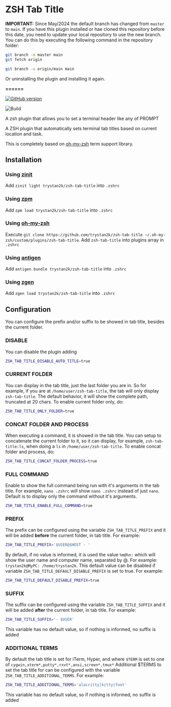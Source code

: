 # ZSH Tab Title

**IMPORTANT:** Since May/2024 the default branch has changed from `master` to `main`. If you have this plugin installed or hae cloned this repository before this date, you need to update your local repository to use the new branch. You can do this by executing the following command in the repository folder:

```sh
git branch -m master main
git fetch origin

git branch -u origin/main main
```

Or uninstalling the plugin and installing it again.

**======**

[![GitHub version](https://badge.fury.io/gh/trystan2k%2Fzsh-tab-title.svg)](https://badge.fury.io/gh/trystan2k%2Fzsh-tab-title)

![Build](https://github.com/trystan2k/zsh-tab-title/workflows/CI-workflow/badge.svg)

A zsh plugin that allows you to set a terminal header like any of PROMPT

A ZSH plugin that automatically sets terminal tab titles based on current location and task.

This is completely based on [oh-my-zsh](https://github.com/ohmyzsh/ohmyzsh/blob/master/lib/termsupport.zsh) term support library.

## Installation

### Using [zinit](https://github.com/zdharma/zinit)

Add `zinit light trystan2k/zsh-tab-title` into `.zshrc`

### Using [zpm](https://github.com/zpm-zsh/zpm)

Add `zpm load trystan2k/zsh-tab-title` into `.zshrc`

### Using [oh-my-zsh](https://github.com/robbyrussell/oh-my-zsh)

Execute `git clone https://github.com/trystan2k/zsh-tab-title ~/.oh-my-zsh/custom/plugins/zsh-tab-title`. Add `zsh-tab-title` into plugins array in `.zshrc`

### Using [antigen](https://github.com/zsh-users/antigen)

Add `antigen bundle trystan2k/zsh-tab-title` into `.zshrc`

### Using [zgen](https://github.com/tarjoilija/zgen)

Add `zgen load trystan2k/zsh-tab-title` into `.zshrc`

## Configuration

You can configure the prefix and/or suffix to be showed in tab title, besides the current folder.

### DISABLE

You can disable the plugin adding

```sh
ZSH_TAB_TITLE_DISABLE_AUTO_TITLE=true
```

### CURRENT FOLDER

You can display in the tab title, just the last folder you are in. So for example, if you are at `/home/user/zsh-tab-title`, the tab will only display `zsh-tab-title`. The default behavior, it will show the complete path, truncated at 20 chars. To enable current folder only, do:

```sh
ZSH_TAB_TITLE_ONLY_FOLDER=true
```

### CONCAT FOLDER AND PROCESS

When executing a command, it is showed in the tab title. You can setup to concatenate the current folder to it, so it can display, for example, `zsh-tab-title:ls`, when doing a `ls` in `/home/user/zsh-tab-title`. To enable concat folder and process, do:

```sh
ZSH_TAB_TITLE_CONCAT_FOLDER_PROCESS=true
```

### FULL COMMAND

Enable to show the full command being run with it's arguments in the tab title. For example, ``nano .zshrc`` will show ``nano .zshrc`` instead of just ``nano``. Default is to display only the command without it's arguments.

```sh
ZSH_TAB_TITLE_ENABLE_FULL_COMMAND=true
```

### PREFIX

The prefix can be configured using the variable `ZSH_TAB_TITLE_PREFIX` and it will be added **before** the current folder, in tab title. For example:

```sh
ZSH_TAB_TITLE_PREFIX='$USER@$HOST - '
```

By default, if no value is informed, it is used the value `%m@%n:` which will show the user name and computer name, separated by @. For example: `trystan2k@MyPC: /home/trystan2k`. This default value can be disabled if variable `ZSH_TAB_TITLE_DEFAULT_DISABLE_PREFIX` is set to true. For example:

```sh
ZSH_TAB_TITLE_DEFAULT_DISABLE_PREFIX=true
```

### SUFFIX

The suffix can be configured using the variable `ZSH_TAB_TITLE_SUFFIX` and it will be added **after** the current folder, in tab title. For example:

```sh
ZSH_TAB_TITLE_SUFFIX='- $USER'
```

This variable has no default value, so if nothing is informed, no suffix is added

### ADDITIONAL TERMS

By default the tab title is set for iTerm, Hyper, and where ``$TERM`` is set to one of ``cygwin,xterm*,putty*,rxvt*,ansi,screen*,tmux*``
Additional $TERMS to set the tab title for can be configured with the variable ``ZSH_TAB_TITLE_ADDITIONAL_TERMS``. For example:

```sh
ZSH_TAB_TITLE_ADDITIONAL_TERMS='alacritty|kitty|foot'
```

This variable has no default value, so if nothing is informed, no suffix is added
